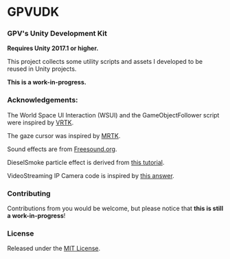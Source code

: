 # GPVUDK
### GPV's Unity Development Kit
**Requires Unity 2017.1 or higher.**

This project collects some utility scripts and assets I developed to be reused in Unity projects.

**This is a work-in-progress.**

### Acknowledgements:
The World Space UI Interaction (WSUI) and the GameObjectFollower script were inspired by [VRTK](https://github.com/thestonefox/VRTK).

The gaze cursor was inspired by [MRTK](https://github.com/Microsoft/MixedRealityToolkit-Unity).

Sound effects are from [Freesound.org](https://freesound.org/).

DieselSmoke particle effect is derived from [this tutorial](http://www.xenosmashgames.com/creating-smoke-with-shuriken-particle-system-in-unity3d/).

VideoStreaming IP Camera code is inspired by [this answer](https://answers.unity.com/questions/1151512/show-video-from-ip-camera-source.html).


### Contributing

Contributions from you would be welcome, but please notice that **this is still a work-in-progress**!

### License

Released under the [MIT License](https://github.com/gpvigano/GPVUDK/blob/master/LICENSE.txt).
